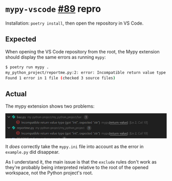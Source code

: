 # `mypy-vscode` [#89](https://github.com/matangover/mypy-vscode/issues/89) repro

Installation: `poetry install`, then open the repository in VS Code.

## Expected

When opening the VS Code repository from the root, the Mypy extension should display the same errors as running `mypy`:

```sh
$ poetry run mypy .
my_python_project/reportme.py:2: error: Incompatible return value type (got "int", expected "str")  [return-value]
Found 1 error in 1 file (checked 3 source files)
```

## Actual

The mypy extension shows two problems:

![Example](image.png)

It _does_ correctly take the `mypy.ini` file into account as the error in `example.py` did disappear.

As I understand it, the main issue is that the `exclude` rules don't work as they're probably being interpreted relative to the root of the opened workspace, not the Python project's root.
